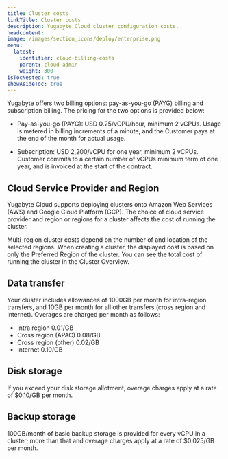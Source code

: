 ```yaml
---
title: Cluster costs
linkTitle: Cluster costs
description: Yugabyte Cloud cluster configuration costs.
headcontent:
image: /images/section_icons/deploy/enterprise.png
menu:
  latest:
    identifier: cloud-billing-costs
    parent: cloud-admin
    weight: 300
isTocNested: true
showAsideToc: true
---
```


Yugabyte offers two billing options: pay-as-you-go (PAYG) billing and subscription billing. The pricing for the two options is provided below:

- Pay-as-you-go (PAYG): USD 0.25/vCPU/hour, minimum 2 vCPUs. Usage is metered in billing increments of a minute, and the Customer pays at the end of the month for actual usage. 

- Subscription: USD 2,200/vCPU for one year, minimum 2 vCPUs. Customer commits to a certain number of vCPUs minimum term of one year, and is invoiced at the start of the contract.

## Cloud Service Provider and Region

Yugabyte Cloud supports deploying clusters onto Amazon Web Services (AWS) and Google Cloud Platform (GCP). The choice of cloud service provider and region or regions for a cluster affects the cost of running the cluster.

Multi-region cluster costs depend on the number of and location of the selected regions. When creating a cluster, the displayed cost is based on only the Preferred Region of the cluster. You can see the total cost of running the cluster in the Cluster Overview.

## Data transfer

Your cluster includes allowances of 1000GB per month for intra-region transfers, and 10GB per month for all other transfers (cross region and internet). Overages are charged per month as follows:

- Intra region 0.01/GB
- Cross region (APAC) 0.08/GB
- Cross region (other) 0.02/GB
- Internet 0.10/GB

## Disk storage

If you exceed your disk storage allotment, overage charges apply at a rate of $0.10/GB per month.

## Backup storage

100GB/month of basic backup storage is provided for every vCPU in a cluster; more than that and overage charges apply at a rate of $0.025/GB per month.

